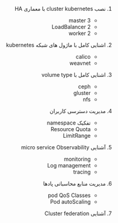 <div dir="rtl" align='right'>

<!-- [لیست تسک‌های مرتبط با این فاز به صورت issue template](./issue-Phase08.md) -->


1. نصب cluster kubernetes با معماری HA
    - 3 master
    - 2 LoadBalancer
    - 2 worker
1. اشنایی کامل با ماژول های شبکه kubernetes
    - calico
    - weavnet
1. اشنایی کامل با volume type
    - ceph
    - gluster
    - nfs
 
 
 1. مدیریت دسترسی کاربران
     - تفکیک namespace
     - Resource Quota
     - LimitRange

 1. آشنایی micro service Observability
     - monitoring
     - Log management
     - tracing

 1. مدیریت منابع محاسباتی پادها
     - pod QoS Classes 
     - Pod autoScaling


 1. آشنایی Cluster federation
